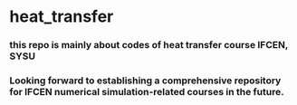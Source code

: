 # heat_transfer

### this repo is mainly about codes of heat transfer course IFCEN, SYSU

### Looking forward to establishing a comprehensive repository for IFCEN numerical simulation-related courses in the future.
